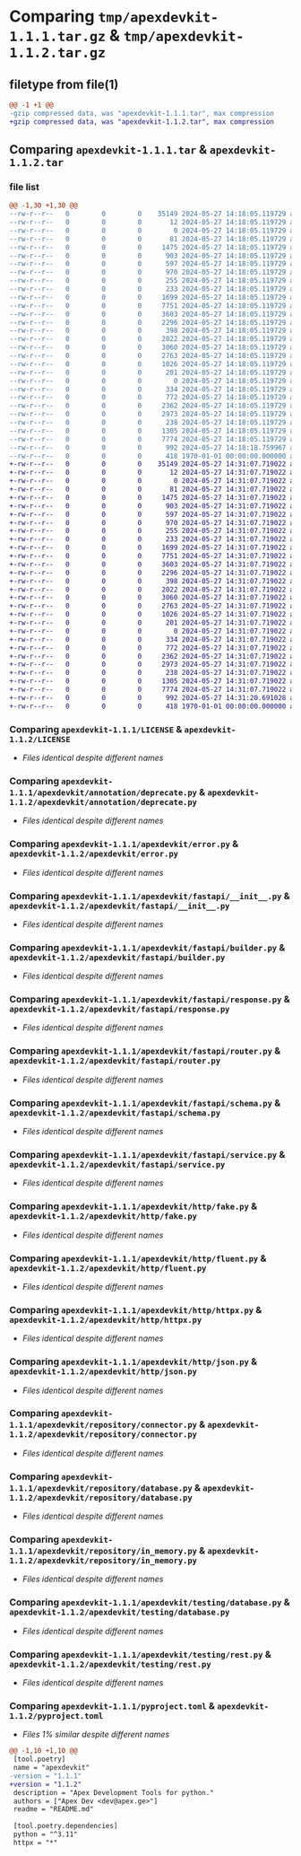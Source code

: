 # Comparing `tmp/apexdevkit-1.1.1.tar.gz` & `tmp/apexdevkit-1.1.2.tar.gz`

## filetype from file(1)

```diff
@@ -1 +1 @@
-gzip compressed data, was "apexdevkit-1.1.1.tar", max compression
+gzip compressed data, was "apexdevkit-1.1.2.tar", max compression
```

## Comparing `apexdevkit-1.1.1.tar` & `apexdevkit-1.1.2.tar`

### file list

```diff
@@ -1,30 +1,30 @@
--rw-r--r--   0        0        0    35149 2024-05-27 14:18:05.119729 apexdevkit-1.1.1/LICENSE
--rw-r--r--   0        0        0       12 2024-05-27 14:18:05.119729 apexdevkit-1.1.1/README.md
--rw-r--r--   0        0        0        0 2024-05-27 14:18:05.119729 apexdevkit-1.1.1/apexdevkit/__init__.py
--rw-r--r--   0        0        0       81 2024-05-27 14:18:05.119729 apexdevkit-1.1.1/apexdevkit/annotation/__init__.py
--rw-r--r--   0        0        0     1475 2024-05-27 14:18:05.119729 apexdevkit-1.1.1/apexdevkit/annotation/deprecate.py
--rw-r--r--   0        0        0      903 2024-05-27 14:18:05.119729 apexdevkit-1.1.1/apexdevkit/error.py
--rw-r--r--   0        0        0      597 2024-05-27 14:18:05.119729 apexdevkit-1.1.1/apexdevkit/fastapi/__init__.py
--rw-r--r--   0        0        0      970 2024-05-27 14:18:05.119729 apexdevkit-1.1.1/apexdevkit/fastapi/builder.py
--rw-r--r--   0        0        0      255 2024-05-27 14:18:05.119729 apexdevkit-1.1.1/apexdevkit/fastapi/dependable.py
--rw-r--r--   0        0        0      233 2024-05-27 14:18:05.119729 apexdevkit-1.1.1/apexdevkit/fastapi/docs.py
--rw-r--r--   0        0        0     1699 2024-05-27 14:18:05.119729 apexdevkit-1.1.1/apexdevkit/fastapi/response.py
--rw-r--r--   0        0        0     7751 2024-05-27 14:18:05.119729 apexdevkit-1.1.1/apexdevkit/fastapi/router.py
--rw-r--r--   0        0        0     3603 2024-05-27 14:18:05.119729 apexdevkit-1.1.1/apexdevkit/fastapi/schema.py
--rw-r--r--   0        0        0     2296 2024-05-27 14:18:05.119729 apexdevkit-1.1.1/apexdevkit/fastapi/service.py
--rw-r--r--   0        0        0      398 2024-05-27 14:18:05.119729 apexdevkit-1.1.1/apexdevkit/http/__init__.py
--rw-r--r--   0        0        0     2022 2024-05-27 14:18:05.119729 apexdevkit-1.1.1/apexdevkit/http/fake.py
--rw-r--r--   0        0        0     3060 2024-05-27 14:18:05.119729 apexdevkit-1.1.1/apexdevkit/http/fluent.py
--rw-r--r--   0        0        0     2763 2024-05-27 14:18:05.119729 apexdevkit-1.1.1/apexdevkit/http/httpx.py
--rw-r--r--   0        0        0     1026 2024-05-27 14:18:05.119729 apexdevkit-1.1.1/apexdevkit/http/json.py
--rw-r--r--   0        0        0      201 2024-05-27 14:18:05.119729 apexdevkit-1.1.1/apexdevkit/http/url.py
--rw-r--r--   0        0        0        0 2024-05-27 14:18:05.119729 apexdevkit-1.1.1/apexdevkit/py.typed
--rw-r--r--   0        0        0      334 2024-05-27 14:18:05.119729 apexdevkit-1.1.1/apexdevkit/repository/__init__.py
--rw-r--r--   0        0        0      772 2024-05-27 14:18:05.119729 apexdevkit-1.1.1/apexdevkit/repository/connector.py
--rw-r--r--   0        0        0     2362 2024-05-27 14:18:05.119729 apexdevkit-1.1.1/apexdevkit/repository/database.py
--rw-r--r--   0        0        0     2973 2024-05-27 14:18:05.119729 apexdevkit-1.1.1/apexdevkit/repository/in_memory.py
--rw-r--r--   0        0        0      238 2024-05-27 14:18:05.119729 apexdevkit-1.1.1/apexdevkit/testing/__init__.py
--rw-r--r--   0        0        0     1305 2024-05-27 14:18:05.119729 apexdevkit-1.1.1/apexdevkit/testing/database.py
--rw-r--r--   0        0        0     7774 2024-05-27 14:18:05.119729 apexdevkit-1.1.1/apexdevkit/testing/rest.py
--rw-r--r--   0        0        0      992 2024-05-27 14:18:18.759967 apexdevkit-1.1.1/pyproject.toml
--rw-r--r--   0        0        0      418 1970-01-01 00:00:00.000000 apexdevkit-1.1.1/PKG-INFO
+-rw-r--r--   0        0        0    35149 2024-05-27 14:31:07.719022 apexdevkit-1.1.2/LICENSE
+-rw-r--r--   0        0        0       12 2024-05-27 14:31:07.719022 apexdevkit-1.1.2/README.md
+-rw-r--r--   0        0        0        0 2024-05-27 14:31:07.719022 apexdevkit-1.1.2/apexdevkit/__init__.py
+-rw-r--r--   0        0        0       81 2024-05-27 14:31:07.719022 apexdevkit-1.1.2/apexdevkit/annotation/__init__.py
+-rw-r--r--   0        0        0     1475 2024-05-27 14:31:07.719022 apexdevkit-1.1.2/apexdevkit/annotation/deprecate.py
+-rw-r--r--   0        0        0      903 2024-05-27 14:31:07.719022 apexdevkit-1.1.2/apexdevkit/error.py
+-rw-r--r--   0        0        0      597 2024-05-27 14:31:07.719022 apexdevkit-1.1.2/apexdevkit/fastapi/__init__.py
+-rw-r--r--   0        0        0      970 2024-05-27 14:31:07.719022 apexdevkit-1.1.2/apexdevkit/fastapi/builder.py
+-rw-r--r--   0        0        0      255 2024-05-27 14:31:07.719022 apexdevkit-1.1.2/apexdevkit/fastapi/dependable.py
+-rw-r--r--   0        0        0      233 2024-05-27 14:31:07.719022 apexdevkit-1.1.2/apexdevkit/fastapi/docs.py
+-rw-r--r--   0        0        0     1699 2024-05-27 14:31:07.719022 apexdevkit-1.1.2/apexdevkit/fastapi/response.py
+-rw-r--r--   0        0        0     7751 2024-05-27 14:31:07.719022 apexdevkit-1.1.2/apexdevkit/fastapi/router.py
+-rw-r--r--   0        0        0     3603 2024-05-27 14:31:07.719022 apexdevkit-1.1.2/apexdevkit/fastapi/schema.py
+-rw-r--r--   0        0        0     2296 2024-05-27 14:31:07.719022 apexdevkit-1.1.2/apexdevkit/fastapi/service.py
+-rw-r--r--   0        0        0      398 2024-05-27 14:31:07.719022 apexdevkit-1.1.2/apexdevkit/http/__init__.py
+-rw-r--r--   0        0        0     2022 2024-05-27 14:31:07.719022 apexdevkit-1.1.2/apexdevkit/http/fake.py
+-rw-r--r--   0        0        0     3060 2024-05-27 14:31:07.719022 apexdevkit-1.1.2/apexdevkit/http/fluent.py
+-rw-r--r--   0        0        0     2763 2024-05-27 14:31:07.719022 apexdevkit-1.1.2/apexdevkit/http/httpx.py
+-rw-r--r--   0        0        0     1026 2024-05-27 14:31:07.719022 apexdevkit-1.1.2/apexdevkit/http/json.py
+-rw-r--r--   0        0        0      201 2024-05-27 14:31:07.719022 apexdevkit-1.1.2/apexdevkit/http/url.py
+-rw-r--r--   0        0        0        0 2024-05-27 14:31:07.719022 apexdevkit-1.1.2/apexdevkit/py.typed
+-rw-r--r--   0        0        0      334 2024-05-27 14:31:07.719022 apexdevkit-1.1.2/apexdevkit/repository/__init__.py
+-rw-r--r--   0        0        0      772 2024-05-27 14:31:07.719022 apexdevkit-1.1.2/apexdevkit/repository/connector.py
+-rw-r--r--   0        0        0     2362 2024-05-27 14:31:07.719022 apexdevkit-1.1.2/apexdevkit/repository/database.py
+-rw-r--r--   0        0        0     2973 2024-05-27 14:31:07.719022 apexdevkit-1.1.2/apexdevkit/repository/in_memory.py
+-rw-r--r--   0        0        0      238 2024-05-27 14:31:07.719022 apexdevkit-1.1.2/apexdevkit/testing/__init__.py
+-rw-r--r--   0        0        0     1305 2024-05-27 14:31:07.719022 apexdevkit-1.1.2/apexdevkit/testing/database.py
+-rw-r--r--   0        0        0     7774 2024-05-27 14:31:07.719022 apexdevkit-1.1.2/apexdevkit/testing/rest.py
+-rw-r--r--   0        0        0      992 2024-05-27 14:31:20.691028 apexdevkit-1.1.2/pyproject.toml
+-rw-r--r--   0        0        0      418 1970-01-01 00:00:00.000000 apexdevkit-1.1.2/PKG-INFO
```

### Comparing `apexdevkit-1.1.1/LICENSE` & `apexdevkit-1.1.2/LICENSE`

 * *Files identical despite different names*

### Comparing `apexdevkit-1.1.1/apexdevkit/annotation/deprecate.py` & `apexdevkit-1.1.2/apexdevkit/annotation/deprecate.py`

 * *Files identical despite different names*

### Comparing `apexdevkit-1.1.1/apexdevkit/error.py` & `apexdevkit-1.1.2/apexdevkit/error.py`

 * *Files identical despite different names*

### Comparing `apexdevkit-1.1.1/apexdevkit/fastapi/__init__.py` & `apexdevkit-1.1.2/apexdevkit/fastapi/__init__.py`

 * *Files identical despite different names*

### Comparing `apexdevkit-1.1.1/apexdevkit/fastapi/builder.py` & `apexdevkit-1.1.2/apexdevkit/fastapi/builder.py`

 * *Files identical despite different names*

### Comparing `apexdevkit-1.1.1/apexdevkit/fastapi/response.py` & `apexdevkit-1.1.2/apexdevkit/fastapi/response.py`

 * *Files identical despite different names*

### Comparing `apexdevkit-1.1.1/apexdevkit/fastapi/router.py` & `apexdevkit-1.1.2/apexdevkit/fastapi/router.py`

 * *Files identical despite different names*

### Comparing `apexdevkit-1.1.1/apexdevkit/fastapi/schema.py` & `apexdevkit-1.1.2/apexdevkit/fastapi/schema.py`

 * *Files identical despite different names*

### Comparing `apexdevkit-1.1.1/apexdevkit/fastapi/service.py` & `apexdevkit-1.1.2/apexdevkit/fastapi/service.py`

 * *Files identical despite different names*

### Comparing `apexdevkit-1.1.1/apexdevkit/http/fake.py` & `apexdevkit-1.1.2/apexdevkit/http/fake.py`

 * *Files identical despite different names*

### Comparing `apexdevkit-1.1.1/apexdevkit/http/fluent.py` & `apexdevkit-1.1.2/apexdevkit/http/fluent.py`

 * *Files identical despite different names*

### Comparing `apexdevkit-1.1.1/apexdevkit/http/httpx.py` & `apexdevkit-1.1.2/apexdevkit/http/httpx.py`

 * *Files identical despite different names*

### Comparing `apexdevkit-1.1.1/apexdevkit/http/json.py` & `apexdevkit-1.1.2/apexdevkit/http/json.py`

 * *Files identical despite different names*

### Comparing `apexdevkit-1.1.1/apexdevkit/repository/connector.py` & `apexdevkit-1.1.2/apexdevkit/repository/connector.py`

 * *Files identical despite different names*

### Comparing `apexdevkit-1.1.1/apexdevkit/repository/database.py` & `apexdevkit-1.1.2/apexdevkit/repository/database.py`

 * *Files identical despite different names*

### Comparing `apexdevkit-1.1.1/apexdevkit/repository/in_memory.py` & `apexdevkit-1.1.2/apexdevkit/repository/in_memory.py`

 * *Files identical despite different names*

### Comparing `apexdevkit-1.1.1/apexdevkit/testing/database.py` & `apexdevkit-1.1.2/apexdevkit/testing/database.py`

 * *Files identical despite different names*

### Comparing `apexdevkit-1.1.1/apexdevkit/testing/rest.py` & `apexdevkit-1.1.2/apexdevkit/testing/rest.py`

 * *Files identical despite different names*

### Comparing `apexdevkit-1.1.1/pyproject.toml` & `apexdevkit-1.1.2/pyproject.toml`

 * *Files 1% similar despite different names*

```diff
@@ -1,10 +1,10 @@
 [tool.poetry]
 name = "apexdevkit"
-version = "1.1.1"
+version = "1.1.2"
 description = "Apex Development Tools for python."
 authors = ["Apex Dev <dev@apex.ge>"]
 readme = "README.md"
 
 [tool.poetry.dependencies]
 python = "^3.11"
 httpx = "*"
```

